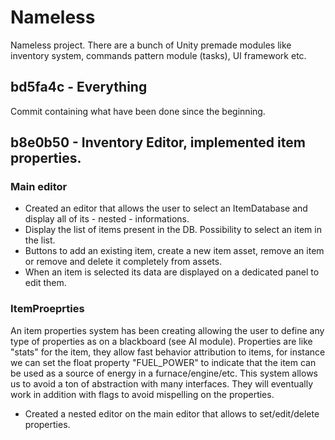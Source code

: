 # Nameless
Nameless project. There are a bunch of Unity premade modules like inventory system, commands pattern module (tasks), UI framework etc.

## bd5fa4c - Everything

Commit containing what have been done since the beginning.

## b8e0b50 - Inventory Editor, implemented item properties.

### Main editor

* Created an editor that allows the user to select an ItemDatabase and display all of its - nested - informations.
* Display the list of items present in the DB. Possibility to select an item in the list.
* Buttons to add an existing item, create a new item asset, remove an item or remove and delete it completely from assets.
* When an item is selected its data are displayed on a dedicated panel to edit them.

### ItemProeprties

An item properties system has been creating allowing the user to define any type of properties as on a blackboard (see AI module).
Properties are like "stats" for the item, they allow fast behavior attribution to items, for instance we can set the float property "FUEL_POWER" to indicate that the item can be used as a source of energy in a furnace/engine/etc. This system allows us to avoid a ton of abstraction with many interfaces. They will eventually work in addition with flags to avoid mispelling on the properties.

* Created a nested editor on the main editor that allows to set/edit/delete properties.

